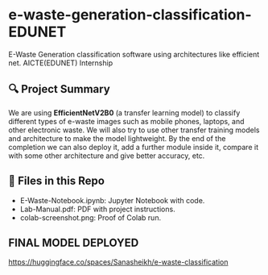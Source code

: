 # e-waste-generation-classification-EDUNET
E-Waste Generation classification software using architectures like efficient net. AICTE(EDUNET) Internship

## 🔍 Project Summary
We are using **EfficientNetV2B0** (a transfer learning model) to classify different types of e-waste images such as mobile phones, laptops, and other electronic waste. We will also try to use other transfer training models and architecture to make the model lightweight. By the end of the completion we can also deploy it, add a further module inside it, compare it with some other architecture and give better accuracy, etc.

## 📂 Files in this Repo
- E-Waste-Notebook.ipynb: Jupyter Notebook with code.
- Lab-Manual.pdf: PDF with project instructions.
- colab-screenshot.png: Proof of Colab run.

## FINAL MODEL DEPLOYED

https://huggingface.co/spaces/Sanasheikh/e-waste-classification
